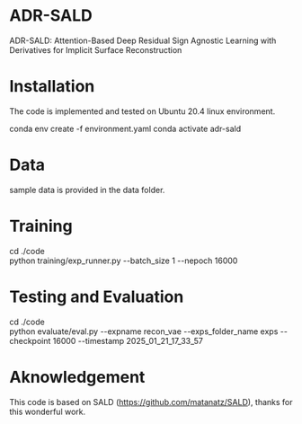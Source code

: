 # ADR-SALD
ADR-SALD: Attention-Based Deep Residual Sign Agnostic Learning with Derivatives for Implicit Surface Reconstruction 

# Installation 
The code is implemented and tested on Ubuntu 20.4 linux environment.

conda env create -f environment.yaml 
conda activate adr-sald
# Data 
sample data is provided in the data folder. 
# Training 
cd ./code \
python training/exp_runner.py --batch_size 1 --nepoch 16000
# Testing and Evaluation
cd ./code \
python evaluate/eval.py --expname recon_vae --exps_folder_name exps --checkpoint 16000 --timestamp 2025_01_21_17_33_57 

# Aknowledgement 
This code is based on SALD (https://github.com/matanatz/SALD), thanks for this wonderful work.
